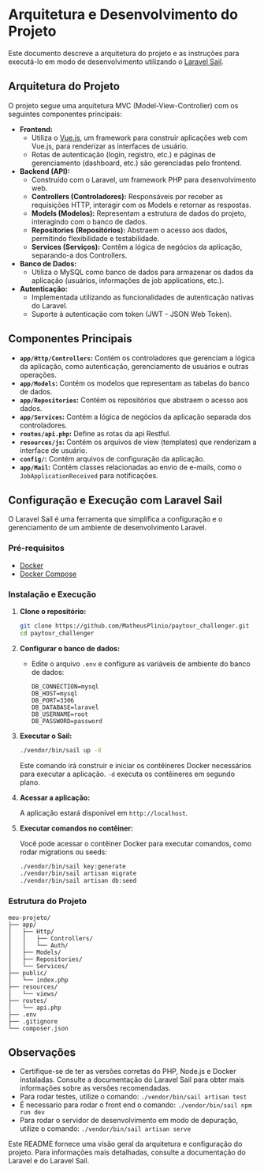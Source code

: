 # Arquitetura e Desenvolvimento do Projeto

Este documento descreve a arquitetura do projeto e as instruções para executá-lo em modo de desenvolvimento utilizando o [Laravel Sail](https://laravel.com/docs/10.x/sail).

## Arquitetura do Projeto

O projeto segue uma arquitetura MVC (Model-View-Controller) com os seguintes componentes principais:

*   **Frontend:**
    *   Utiliza o [Vue.js](https://vuejs.org/), um framework para construir aplicações web com Vue.js, para renderizar as interfaces de usuário.
    *   Rotas de autenticação (login, registro, etc.) e páginas de gerenciamento (dashboard, etc.) são gerenciadas pelo frontend.
*   **Backend (API):**
    *   Construído com o Laravel, um framework PHP para desenvolvimento web.
    *   **Controllers (Controladores):** Responsáveis por receber as requisições HTTP, interagir com os Models e retornar as respostas.
    *   **Models (Modelos):** Representam a estrutura de dados do projeto, interagindo com o banco de dados.
    *   **Repositories (Repositórios):** Abstraem o acesso aos dados, permitindo flexibilidade e testabilidade.
    *   **Services (Serviços):** Contêm a lógica de negócios da aplicação, separando-a dos Controllers.
*   **Banco de Dados:**
    *   Utiliza o MySQL como banco de dados para armazenar os dados da aplicação (usuários, informações de job applications, etc.).
*   **Autenticação:**
    *   Implementada utilizando as funcionalidades de autenticação nativas do Laravel.
    *   Suporte à autenticação com token (JWT - JSON Web Token).

## Componentes Principais

*   **`app/Http/Controllers`:** Contém os controladores que gerenciam a lógica da aplicação, como autenticação, gerenciamento de usuários e outras operações.
*   **`app/Models`:** Contém os modelos que representam as tabelas do banco de dados.
*   **`app/Repositories`:** Contém os repositórios que abstraem o acesso aos dados.
*   **`app/Services`:** Contém a lógica de negócios da aplicação separada dos controladores.
*   **`routes/api.php`:** Define as rotas da api Restful.
*   **`resources/js`:** Contém os arquivos de view (templates) que renderizam a interface de usuário.
*   **`config/`:** Contém arquivos de configuração da aplicação.
* **`app/Mail`:** Contém classes relacionadas ao envio de e-mails, como o `JobApplicationReceived` para notificações.

## Configuração e Execução com Laravel Sail

O Laravel Sail é uma ferramenta que simplifica a configuração e o gerenciamento de um ambiente de desenvolvimento Laravel.

### Pré-requisitos

*   [Docker](https://www.docker.com/get-started)
*   [Docker Compose](https://docs.docker.com/compose/install/)

### Instalação e Execução

1.  **Clone o repositório:**

    ```bash
    git clone https://github.com/MatheusPlinio/paytour_challenger.git
    cd paytour_challenger
    ```

2.  **Configurar o banco de dados:**

    *   Edite o arquivo `.env` e configure as variáveis de ambiente do banco de dados:

        ```
        DB_CONNECTION=mysql
        DB_HOST=mysql
        DB_PORT=3306
        DB_DATABASE=laravel
        DB_USERNAME=root
        DB_PASSWORD=password
        ```

3.  **Executar o Sail:**

    ```bash
    ./vendor/bin/sail up -d
    ```

    Este comando irá construir e iniciar os contêineres Docker necessários para executar a aplicação.  `-d` executa os contêineres em segundo plano.

4.  **Acessar a aplicação:**

    A aplicação estará disponível em `http://localhost`.

5.  **Executar comandos no contêiner:**

    Você pode acessar o contêiner Docker para executar comandos, como rodar migrations ou seeds:

    ```bash
    ./vendor/bin/sail key:generate
    ./vendor/bin/sail artisan migrate
    ./vendor/bin/sail artisan db:seed
    ```

### Estrutura do Projeto

```
meu-projeto/
├── app/
│   ├── Http/
│   │   ├── Controllers/
│   │   └── Auth/
│   ├── Models/
│   ├── Repositories/
│   └── Services/
├── public/
│   └── index.php
├── resources/
│   └── views/
├── routes/
│   └── api.php
├── .env
├── .gitignore
└── composer.json
```

## Observações

*   Certifique-se de ter as versões corretas do PHP, Node.js e Docker instaladas.  Consulte a documentação do Laravel Sail para obter mais informações sobre as versões recomendadas.
*   Para rodar testes, utilize o comando:  `./vendor/bin/sail artisan test`
*   É necessario para rodar o front end o comando: `./vendor/bin/sail npm run dev`
* Para rodar o servidor de desenvolvimento em modo de depuração, utilize o comando: `./vendor/bin/sail artisan serve`

Este README fornece uma visão geral da arquitetura e configuração do projeto. Para informações mais detalhadas, consulte a documentação do Laravel e do Laravel Sail.